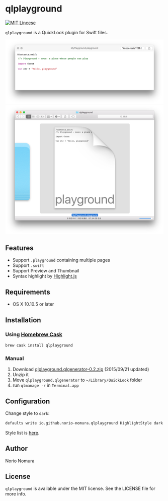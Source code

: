 # qlplayground
[![MIT Lincese](http://img.shields.io/badge/license-MIT-blue.svg?style=flat)](LICENSE)

`qlplayground` is a QuickLook plugin for Swift files.

![preview](img/preview.png)
![thumbnail](img/thumbnail.png)

## Features
- Support `.playground` containing multiple pages
- Support `.swift`
- Support Preview and Thumbnail
- Syntax highlight by [Highlight.js](https://github.com/isagalaev/highlight.js)

## Requirements
- OS X 10.10.5 or later

## Installation

### Using [Homebrew Cask](http://caskroom.io)
```sh
brew cask install qlplayground
```

### Manual
1. Download [qlplayground.qlgenerator-0.2.zip](http://github.com/norio-nomura/qlplayground/releases/download/0.2/qlplayground.qlgenerator-0.2.zip) (2015/09/21 updated)
2. Unzip it
3. Move `qlplayground.qlgenerator` to `~/Library/QuickLook` folder
4. run `qlmanage -r` in `Terminal.app`

## Configuration
Change style to `dark`:
```sh
defaults write io.github.norio-nomura.qlplayground HighlightStyle dark
```

Style list is [here](http://github.com/norio-nomura/qlplayground/tree/master/qlplayground/highlight/styles/).

## Author

Norio Nomura

## License

`qlplayground` is available under the MIT license. See the LICENSE file for more info.
